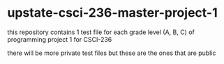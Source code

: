 # upstate-csci-236-master-project-1
this repository contains 1 test file for each grade level (A, B, C) of programming project 1 for CSCI-236

there will be more private test files but these are the ones that are public
